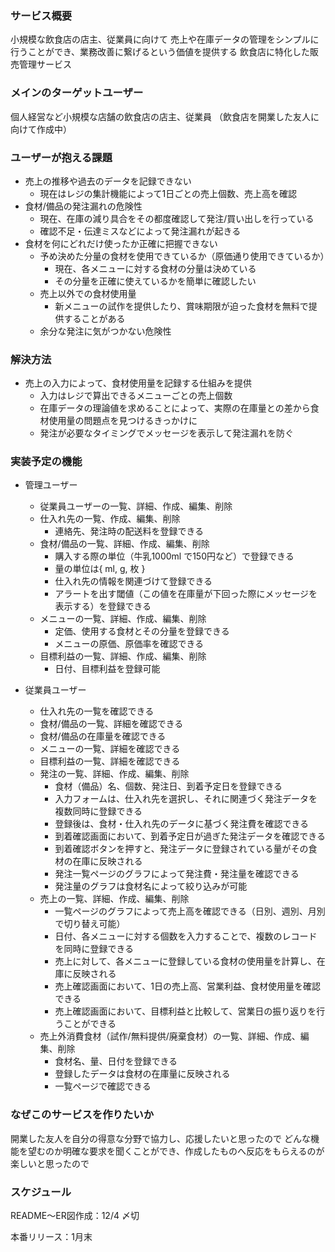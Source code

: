 ### サービス概要

小規模な飲食店の店主、従業員に向けて
売上や在庫データの管理をシンプルに行うことができ、業務改善に繋げるという価値を提供する
飲食店に特化した販売管理サービス

### メインのターゲットユーザー

個人経営など小規模な店舗の飲食店の店主、従業員
（飲食店を開業した友人に向けて作成中）

### ユーザーが抱える課題

- 売上の推移や過去のデータを記録できない
    - 現在はレジの集計機能によって1日ごとの売上個数、売上高を確認
- 食材/備品の発注漏れの危険性
    - 現在、在庫の減り具合をその都度確認して発注/買い出しを行っている
    - 確認不足・伝達ミスなどによって発注漏れが起きる
- 食材を何にどれだけ使ったか正確に把握できない
    - 予め決めた分量の食材を使用できているか（原価通り使用できているか）
        - 現在、各メニューに対する食材の分量は決めている
        - その分量を正確に使えているかを簡単に確認したい
    - 売上以外での食材使用量
        - 新メニューの試作を提供したり、賞味期限が迫った食材を無料で提供することがある
    - 余分な発注に気がつかない危険性

### 解決方法

- 売上の入力によって、食材使用量を記録する仕組みを提供
    - 入力はレジで算出できるメニューごとの売上個数
    - 在庫データの理論値を求めることによって、実際の在庫量との差から食材使用量の問題点を見つけるきっかけに
    - 発注が必要なタイミングでメッセージを表示して発注漏れを防ぐ

### 実装予定の機能

- 管理ユーザー
    - 従業員ユーザーの一覧、詳細、作成、編集、削除
    - 仕入れ先の一覧、作成、編集、削除
        - 連絡先、発注時の配送料を登録できる
    - 食材/備品の一覧、詳細、作成、編集、削除
        - 購入する際の単位（牛乳1000ml で150円など）で登録できる
        - 量の単位は{ ml, g, 枚 }
        - 仕入れ先の情報を関連づけて登録できる
        - アラートを出す閾値（この値を在庫量が下回った際にメッセージを表示する）を登録できる
    - メニューの一覧、詳細、作成、編集、削除
        - 定価、使用する食材とその分量を登録できる
        - メニューの原価、原価率を確認できる
    - 目標利益の一覧、詳細、作成、編集、削除
        - 日付、目標利益を登録可能

- 従業員ユーザー
    - 仕入れ先の一覧を確認できる
    - 食材/備品の一覧、詳細を確認できる
    - 食材/備品の在庫量を確認できる
    - メニューの一覧、詳細を確認できる
    - 目標利益の一覧、詳細を確認できる
    - 発注の一覧、詳細、作成、編集、削除
        - 食材（備品）名、個数、発注日、到着予定日を登録できる
        - 入力フォームは、仕入れ先を選択し、それに関連づく発注データを複数同時に登録できる
        - 登録後は、食材・仕入れ先のデータに基づく発注費を確認できる
        - 到着確認画面において、到着予定日が過ぎた発注データを確認できる
        - 到着確認ボタンを押すと、発注データに登録されている量がその食材の在庫に反映される
        - 発注一覧ページのグラフによって発注費・発注量を確認できる
        - 発注量のグラフは食材名によって絞り込みが可能
    - 売上の一覧、詳細、作成、編集、削除
        - 一覧ページのグラフによって売上高を確認できる（日別、週別、月別で切り替え可能）
        - 日付、各メニューに対する個数を入力することで、複数のレコードを同時に登録できる
        - 売上に対して、各メニューに登録している食材の使用量を計算し、在庫に反映される
        - 売上確認画面において、1日の売上高、営業利益、食材使用量を確認できる
        - 売上確認画面において、目標利益と比較して、営業日の振り返りを行うことができる
    - 売上外消費食材（試作/無料提供/廃棄食材）の一覧、詳細、作成、編集、削除
        - 食材名、量、日付を登録できる
        - 登録したデータは食材の在庫量に反映される
        - 一覧ページで確認できる

### なぜこのサービスを作りたいか

開業した友人を自分の得意な分野で協力し、応援したいと思ったので
どんな機能を望むのか明確な要求を聞くことができ、作成したものへ反応をもらえるのが楽しいと思ったので

### スケジュール

README〜ER図作成：12/4 〆切

本番リリース：1月末